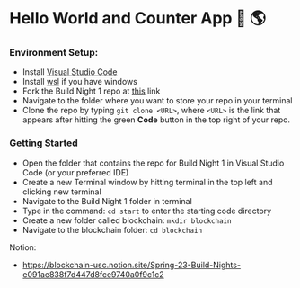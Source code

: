 # Hello World and Counter App 👋 🌎

### Environment Setup:
- Install [Visual Studio Code](https://code.visualstudio.com/)
- Install [wsl](https://learn.microsoft.com/en-us/windows/wsl/install) if you have windows
- Fork the Build Night 1 repo at [this](https://github.com/BlockchainUSC/Spring-2023-Build-Night-1) link
- Navigate to the folder where you want to store your repo in your terminal
- Clone the repo by typing `git clone <URL>`, where `<URL>` is the link that appears after hitting the green **Code** button in the top right of your repo.

### Getting Started
- Open the folder that contains the repo for Build Night 1 in Visual Studio Code (or your preferred IDE)
- Create a new Terminal window by hitting terminal in the top left and clicking new terminal
- Navigate to the Build Night 1 folder in terminal
- Type in the command: `cd start` to enter the starting code directory
- Create a new folder called blockchain: `mkdir blockchain`
- Navigate to the blockchain folder: `cd blockchain`



Notion: 
-   https://blockchain-usc.notion.site/Spring-23-Build-Nights-e091ae838f7d447d8fce9740a0f9c1c2